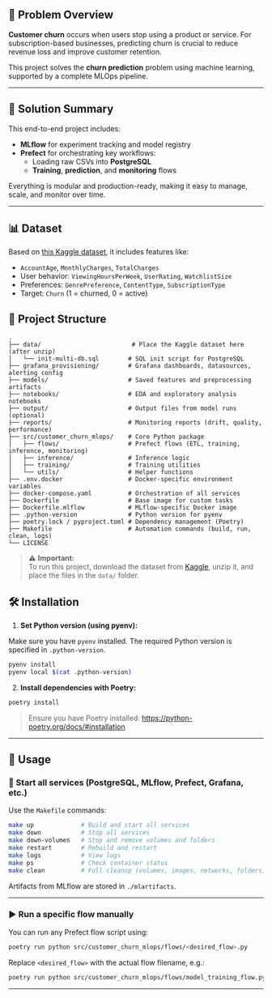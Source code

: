 ## 🧠 Problem Overview

**Customer churn** occurs when users stop using a product or service. For subscription-based businesses, predicting churn is crucial to reduce revenue loss and improve customer retention.

This project solves the **churn prediction** problem using machine learning, supported by a complete MLOps pipeline.

---

## 🚀 Solution Summary

This end-to-end project includes:

- **MLflow** for experiment tracking and model registry  
- **Prefect** for orchestrating key workflows:
  - Loading raw CSVs into **PostgreSQL**
  - **Training**, **prediction**, and **monitoring** flows

Everything is modular and production-ready, making it easy to manage, scale, and monitor over time.

---

## 📊 Dataset

Based on [this Kaggle dataset](https://www.kaggle.com/datasets/safrin03/predictive-analytics-for-customer-churn-dataset/data), it includes features like:

- `AccountAge`, `MonthlyCharges`, `TotalCharges`
- User behavior: `ViewingHoursPerWeek`, `UserRating`, `WatchlistSize`
- Preferences: `GenrePreference`, `ContentType`, `SubscriptionType`
- Target: `Churn` (1 = churned, 0 = active)

## 📁 Project Structure

```
.
├── data/                         # Place the Kaggle dataset here (after unzip)
│   └── init-multi-db.sql        # SQL init script for PostgreSQL
├── grafana_provisioning/        # Grafana dashboards, datasources, alerting config
├── models/                      # Saved features and preprocessing artifacts
├── notebooks/                   # EDA and exploratory analysis notebooks
├── output/                      # Output files from model runs (optional)
├── reports/                     # Monitoring reports (drift, quality, performance)
├── src/customer_churn_mlops/    # Core Python package
│   ├── flows/                   # Prefect flows (ETL, training, inference, monitoring)
│   ├── inference/               # Inference logic
│   ├── training/                # Training utilities
│   └── utils/                   # Helper functions
├── .env.docker                  # Docker-specific environment variables
├── docker-compose.yaml          # Orchestration of all services
├── Dockerfile                   # Base image for custom tasks
├── Dockerfile.mlflow            # MLflow-specific Docker image
├── .python-version              # Python version for pyenv
├── poetry.lock / pyproject.toml # Dependency management (Poetry)
├── Makefile                     # Automation commands (build, run, clean, logs)
└── LICENSE
```

> ⚠️ **Important:**  
To run this project, download the dataset from [Kaggle](https://www.kaggle.com/datasets/safrin03/predictive-analytics-for-customer-churn-dataset/data), unzip it, and place the files in the `data/` folder.



## 🛠️ Installation

1. **Set Python version (using pyenv):**

Make sure you have `pyenv` installed. The required Python version is specified in `.python-version`.

```bash
pyenv install
pyenv local $(cat .python-version)
```

2. **Install dependencies with Poetry:**

```bash
poetry install
```

> Ensure you have Poetry installed: https://python-poetry.org/docs/#installation

---

## 🚀 Usage

### 🧱 Start all services (PostgreSQL, MLflow, Prefect, Grafana, etc.)

Use the `Makefile` commands:

```bash
make up             # Build and start all services
make down           # Stop all services
make down-volumes   # Stop and remove volumes and folders
make restart        # Rebuild and restart
make logs           # View logs
make ps             # Check container status
make clean          # Full cleanup (volumes, images, networks, folders)
```

Artifacts from MLflow are stored in `./mlartifacts`.

---

### ▶️ Run a specific flow manually

You can run any Prefect flow script using:

```bash
poetry run python src/customer_churn_mlops/flows/<desired_flow>.py
```

Replace `<desired_flow>` with the actual flow filename, e.g.:

```bash
poetry run python src/customer_churn_mlops/flows/model_training_flow.py
```

---



